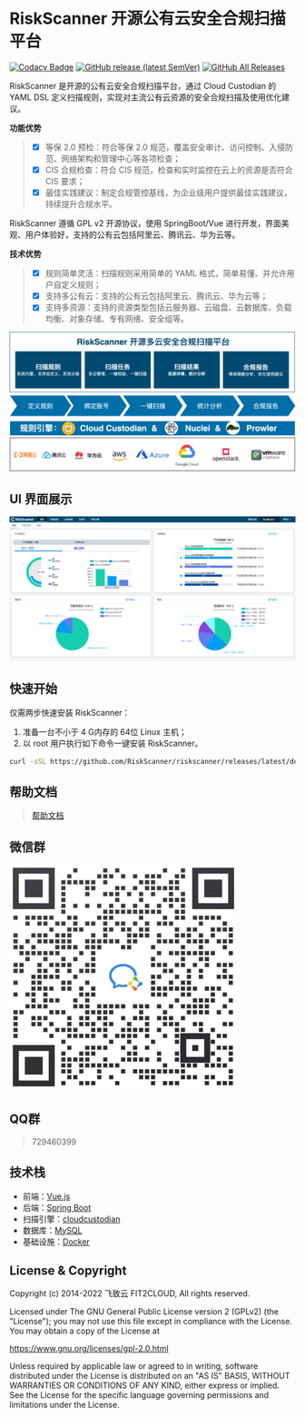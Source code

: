 # RiskScanner 开源公有云安全合规扫描平台

[![Codacy Badge](https://api.codacy.com/project/badge/Grade/956d688c965044d49ec807817efd3ca0)](https://app.codacy.com/gh/riskscanner/riskscanner?utm_source=github.com&utm_medium=referral&utm_content=riskscanner/riskscanner&utm_campaign=Badge_Grade)
[![GitHub release (latest SemVer)](https://img.shields.io/github/v/release/riskscanner/riskscanner)](https://github.com/riskscanner/riskscanner/releases/latest)
[![GitHub All Releases](https://img.shields.io/github/downloads/riskscanner/riskscanner/total)](https://github.com/riskscanner/riskscanner/releases)

RiskScanner 是开源的公有云安全合规扫描平台，通过 Cloud Custodian 的 YAML DSL 定义扫描规则，实现对主流公有云资源的安全合规扫描及使用优化建议。

**功能优势**

>- [x] 等保 2.0 预检：符合等保 2.0 规范，覆盖安全审计、访问控制、入侵防范、网络架构和管理中心等各项检查；
>- [x] CIS 合规检查：符合 CIS 规范，检查和实时监控在云上的资源是否符合 CIS 要求；
>- [x] 最佳实践建议：制定合规管控基线，为企业级用户提供最佳实践建议，持续提升合规水平。

RiskScanner 遵循 GPL v2 开源协议，使用 SpringBoot/Vue 进行开发，界面美观、用户体验好，支持的公有云包括阿里云、腾讯云、华为云等。

**技术优势**

>- [x] 规则简单灵活：扫描规则采用简单的 YAML 格式，简单易懂、并允许用户自定义规则；
>- [x] 支持多公有云：支持的公有云包括阿里云、腾讯云、华为云等；
>- [x] 支持多资源：支持的资源类型包括云服务器、云磁盘、云数据库、负载均衡、对象存储、专有网络、安全组等。

![功能架构](./frontend/src/assets/img/readme/functional-architecture.png)

## UI 界面展示

![UI 界面展示](./frontend/src/assets/img/readme/dashboard.png)

## 快速开始

仅需两步快速安装 RiskScanner：

1.  准备一台不小于 4 G内存的 64位 Linux 主机；
2.  以 root 用户执行如下命令一键安装 RiskScanner。
      
```sh
curl -sSL https://github.com/RiskScanner/riskscanner/releases/latest/download/quick_start.sh | sh
```

## 帮助文档

>[帮助文档](https://docs.riskscanner.io/)

## 微信群

![wechat-group](./frontend/src/assets/img/readme/wechat-group.png)

## QQ群

> 729460399

## 技术栈

- 前端：[Vue.js](https://vuejs.org/)
- 后端：[Spring Boot](https://www.tutorialspoint.com/spring_boot/spring_boot_introduction.htm)
- 扫描引擎：[cloudcustodian](https://github.com/cloud-custodian/cloud-custodian)
- 数据库：[MySQL](https://www.mysql.com/)
- 基础设施：[Docker](https://www.docker.com/)

## License & Copyright

Copyright (c) 2014-2022 飞致云 FIT2CLOUD, All rights reserved.

Licensed under The GNU General Public License version 2 (GPLv2)  (the "License"); you may not use this file except in compliance with the License. You may obtain a copy of the License at

https://www.gnu.org/licenses/gpl-2.0.html

Unless required by applicable law or agreed to in writing, software distributed under the License is distributed on an "AS IS" BASIS, WITHOUT WARRANTIES OR CONDITIONS OF ANY KIND, either express or implied. See the License for the specific language governing permissions and limitations under the License.
